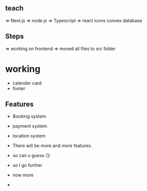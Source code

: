 ## teach

=> Next.js
=> node.js
=> Typescript
=> react icons
convex
database

## Steps

=> working on frontend
=> moved all files to src folder

# working

- calender card
- footer

## Features

- Booking system
- payment system
- location system

- There will be more and more features.
- so can u guess 😏
- so I go further
- now more
- 
